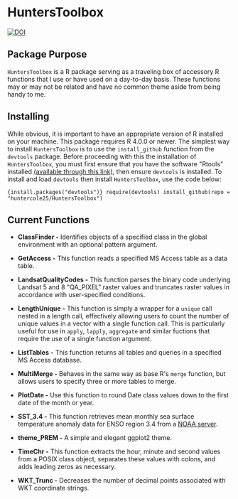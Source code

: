 # **HuntersToolbox**

<a href="https://zenodo.org/badge/latestdoi/268901372"><img src="https://zenodo.org/badge/268901372.svg" alt="DOI"/></a>

## Package Purpose

`HuntersToolbox` is a R package serving as a traveling box of accessory R functions that I use or have used on a day-to-day basis. These functions may or may not be related and have no common theme aside from being handy to me.

## Installing

While obvious, it is important to have an appropriate version of R installed on your machine. This package requires R 4.0.0 or newer. The simplest way to install `HuntersToolbox` is to use the `install_github` function from the `devtools` package. Before proceeding with this the installation of `HuntersToolbox`, you must first ensure that you have the software "Rtools" installed [(available through this link)](https://cran.r-project.org/bin/windows/Rtools/), then ensure `devtools` is installed. To install and load `devtools` then install `HuntersToolbox`, use the code below:

`{install.packages("devtools")} require(devtools) install_github(repo = "huntercole25/HuntersToolbox")`

## Current Functions

-   **ClassFinder -** Identifies objects of a specified class in the global environment with an optional pattern argument.

-   **GetAccess -** This function reads a specified MS Access table as a data table.

-   **LandsatQualityCodes -** This function parses the binary code underlying Landsat 5 and 8 "QA_PIXEL" raster values and truncates raster values in accordance with user-specified conditions.

-   **LengthUnique -** This function is simply a wrapper for a `unique` call nested in a length call, effectively allowing users to count the number of unique values in a vector with a single function call. This is particularly useful for use in `apply`, `lapply`, `aggregate` and similar fuctions that require the use of a single function argument.

-   **ListTables** **-** This function returns all tables and queries in a specified MS Access database.

-   **MultiMerge -** Behaves in the same way as base R's `merge` function, but allows users to specify three or more tables to merge.

-   **PlotDate -** Use this function to round Date class values down to the first date of the month or year.

-   **SST_3.4 -** This function retrieves mean monthly sea surface temperature anomaly data for ENSO region 3.4 from a [NOAA server](https://origin.cpc.ncep.noaa.gov/products/analysis_monitoring/ensostuff/detrend.nino34.ascii.txt).

-   **theme_PREM -** A simple and elegant ggplot2 theme.

-   **TimeChr -** This function extracts the hour, minute and second values from a POSIX class object, separates these values with colons, and adds leading zeros as necessary.

-   **WKT_Trunc -** Decreases the number of decimal points associated with WKT coordinate strings.
